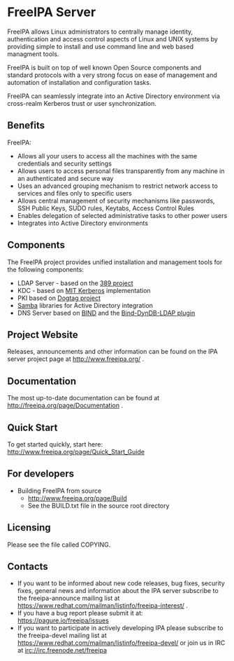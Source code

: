 # FreeIPA Server

FreeIPA allows Linux administrators to centrally manage identity,
authentication and access control aspects of Linux and UNIX systems
by providing simple to install and use command line and web based
managment tools.

FreeIPA is built on top of well known Open Source components and standard
protocols with a very strong focus on ease of management and automation
of installation and configuration tasks.

FreeIPA can seamlessly integrate into an Active Directory environment via
cross-realm Kerberos trust or user synchronization.

## Benefits

FreeIPA:

* Allows all your users to access all the machines with the same credentials
  and security settings
* Allows users to access personal files transparently from any machine in
  an authenticated and secure way
* Uses an advanced grouping mechanism to restrict network access to services
  and files only to specific users
* Allows central management of security mechanisms like passwords,
  SSH Public Keys, SUDO rules, Keytabs, Access Control Rules
* Enables delegation of selected administrative tasks to other power users
* Integrates into Active Directory environments

## Components

The FreeIPA project provides unified installation and management
tools for the following components:

* LDAP Server - based on the [389 project](http://www.port389.org/)
* KDC - based on [MIT Kerberos](http://k5wiki.kerberos.org/wiki/Main_Page)
  implementation
* PKI based on [Dogtag project](http://pki.fedoraproject.org/wiki/PKI_Main_Page)
* [Samba](http://www.samba.org/) libraries for Active Directory integration
* DNS Server based on [BIND](https://www.isc.org/software/bind) and the
  [Bind-DynDB-LDAP plugin](https://pagure.io/bind-dyndb-ldap)

## Project Website

Releases, announcements and other information can be found on the IPA
server project page at http://www.freeipa.org/ .

## Documentation

The most up-to-date documentation can be found at
http://freeipa.org/page/Documentation .

## Quick Start

To get started quickly, start here:
http://www.freeipa.org/page/Quick_Start_Guide

## For developers

* Building FreeIPA from source
    * http://www.freeipa.org/page/Build
    * See the BUILD.txt file in the source root directory

## Licensing

Please see the file called COPYING.

## Contacts

* If you want to be informed about new code releases, bug fixes,
  security fixes, general news and information about the IPA server
  subscribe to the freeipa-announce mailing list at
  https://www.redhat.com/mailman/listinfo/freeipa-interest/ .
* If you have a bug report please submit it at:
  https://pagure.io/freeipa/issues
* If you want to participate in actively developing IPA please
  subscribe to the freeipa-devel mailing list at
  https://www.redhat.com/mailman/listinfo/freeipa-devel/ or join
  us in IRC at <irc://irc.freenode.net/freeipa>


